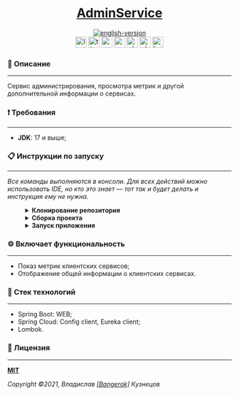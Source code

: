 <!--suppress HtmlDeprecatedAttribute -->
<div align="center">
    <h1>
        <a href="https://ninjaenterprise.github.io/AdminService/">AdminService</a>
    </h1>
</div>

<div align="center">
    <a href="https://github.com/NinjaEnterprise/AdminService/blob/master/docs/README.md">
        <img alt="english-version" src="https://raw.githubusercontent.com/NinjaEnterprise/AdminService/master/assets/languages/english.png"/>
    </a>
</div>

<div align="center">
    <img src="https://img.shields.io/github/last-commit/NinjaEnterprise/AdminService" height="25" alt="last-commit" />
    <img src="https://wakatime.com/badge/github/NinjaEnterprise/AdminService.svg" height="25" alt="time-with-code" />
    <img src="https://tokei.rs/b1/github/NinjaEnterprise/AdminService?category=code" height="25" alt="code-lines" />
    <img src="https://sonarcloud.io/api/project_badges/measure?project=NinjaEnterprise_AdminService&metric=bugs" height="25" alt="sonar-cloud-bugs" />
    <img src="https://github.com/NinjaEnterprise/AdminService/actions/workflows/check-style.yml/badge.svg" height="25" alt="checking-style" />
    <img src="https://github.com/NinjaEnterprise/AdminService/actions/workflows/sonar.yml/badge.svg" height="25" alt="checking-sonar" />
    <img src="https://github.com/NinjaEnterprise/AdminService/actions/workflows/building.yml/badge.svg" height="25" alt="build" />
</div>

### 📖 Описание
___

Сервис администрирования, просмотра метрик и другой дополнительной информации о сервисах.

### ❗ Требования
___

* **JDK**: 17 и выше;

### 📋 Инструкции по запуску
___

*Все команды выполняются в консоли. Для всех действий можно использовать IDE, но кто это знает — тот так и будет делать
и инструкция ему не нужна.*
<details style="margin-left: 40px">	
   <summary><b>Клонирование репозитория</b></summary>

1. Создаем папку: `mkdir GitProjects` (имя папки может быть любым, но вам нужно будет продолжать использовать только
   его);
2. Переходим в папку: `cd GitProjects`;
3. Клонируем репозиторий: `git clone https://github.com/NinjaEnterprise/AdminService.git`;
4. Переходим в созданную папку: `cd AdminService`;
5. Выполнено.
</details>

<details style="margin-left: 40px">	
   <summary><b>Сборка проекта</b></summary>

  <i>После клонирования репозитория - мы уже должны быть в папке проекта.</i> Мы выполняем команду:
  <code>mvn clean install</code>.
</details>

<details style="margin-left: 40px">	
   <summary><b>Запуск приложения</b></summary>

   После сборки приложения выполните команду: <code>mvn spring-boot:run</code>. <b>Стандартный порт: 8777</b>.
</details>

### ⚙ Включает функциональность
___

- Показ метрик клиентских сервисов;
- Отображение общей информации о клиентских сервисах.

### 🔨 Стек технологий
___

- Spring Boot: WEB;
- Spring Cloud: Config client, Eureka client;
- Lombok.

### 🎫 Лицензия
___

**[MIT](https://github.com/NinjaEnterprise/AdminService/blob/master/LICENSE)**

_Copyright ©2021, Владислав [[Bangerok]](https://github.com/Bangerok) Кузнецов_